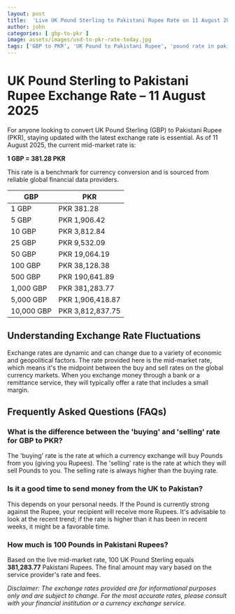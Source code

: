 ```yaml
---
layout: post
title:  'Live UK Pound Sterling to Pakistani Rupee Rate on 11 August 2025'
author: john
categories: [ gbp-to-pkr ]
image: assets/images/usd-to-pkr-rate-today.jpg
tags: ['GBP to PKR', 'UK Pound to Pakistani Rupee', 'pound rate in pakistan', 'great britain pound to pkr', 'uk to pakistan money transfer']
---
```


# UK Pound Sterling to Pakistani Rupee Exchange Rate – 11 August 2025

For anyone looking to convert UK Pound Sterling (GBP) to Pakistani Rupee (PKR), staying updated with the latest exchange rate is essential. As of 11 August 2025, the current mid-market rate is:

**1 GBP = 381.28 PKR**

This rate is a benchmark for currency conversion and is sourced from reliable global financial data providers.

| GBP | PKR |
| --- | --- |
| 1 GBP | PKR 381.28 |
| 5 GBP | PKR 1,906.42 |
| 10 GBP | PKR 3,812.84 |
| 25 GBP | PKR 9,532.09 |
| 50 GBP | PKR 19,064.19 |
| 100 GBP | PKR 38,128.38 |
| 500 GBP | PKR 190,641.89 |
| 1,000 GBP | PKR 381,283.77 |
| 5,000 GBP | PKR 1,906,418.87 |
| 10,000 GBP | PKR 3,812,837.75 |


## Understanding Exchange Rate Fluctuations

Exchange rates are dynamic and can change due to a variety of economic and geopolitical factors. The rate provided here is the mid-market rate, which means it's the midpoint between the buy and sell rates on the global currency markets. When you exchange money through a bank or a remittance service, they will typically offer a rate that includes a small margin.

## Frequently Asked Questions (FAQs)

### What is the difference between the 'buying' and 'selling' rate for GBP to PKR?

The 'buying' rate is the rate at which a currency exchange will buy Pounds from you (giving you Rupees). The 'selling' rate is the rate at which they will sell Pounds to you. The selling rate is always higher than the buying rate.

### Is it a good time to send money from the UK to Pakistan?

This depends on your personal needs. If the Pound is currently strong against the Rupee, your recipient will receive more Rupees. It's advisable to look at the recent trend; if the rate is higher than it has been in recent weeks, it might be a favorable time.

### How much is 100 Pounds in Pakistani Rupees?

Based on the live mid-market rate, 100 UK Pound Sterling equals **381,283.77** Pakistani Rupees. The final amount may vary based on the service provider's rate and fees.



*Disclaimer: The exchange rates provided are for informational purposes only and are subject to change. For the most accurate rates, please consult with your financial institution or a currency exchange service.*
